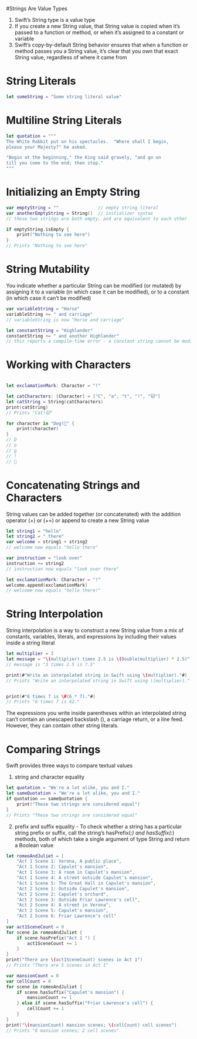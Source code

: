 #Strings Are Value Types
1. Swift’s String type is a value type
2. If you create a new String value, that String value is copied when it’s passed to a function or method, or when it’s assigned to a constant or variable
3. Swift’s copy-by-default String behavior ensures that when a function or method passes you a String value, it’s clear that you own that exact String value, regardless of where it came from


# String Literals
```swift
let someString = "Some string literal value"
```

# Multiline String Literals
```swift
let quotation = """
The White Rabbit put on his spectacles.  "Where shall I begin,
please your Majesty?" he asked.

"Begin at the beginning," the King said gravely, "and go on
till you come to the end; then stop."
"""
```

# Initializing an Empty String
```swift
var emptyString = ""               // empty string literal
var anotherEmptyString = String()  // initializer syntax
// these two strings are both empty, and are equivalent to each other

if emptyString.isEmpty {
    print("Nothing to see here")
}
// Prints "Nothing to see here"

```

# String Mutability
You indicate whether a particular String can be modified (or mutated) by assigning it to a variable (in which case it can be modified), or to a constant (in which case it can’t be modified)
```swift
var variableString = "Horse"
variableString += " and carriage"
// variableString is now "Horse and carriage"

let constantString = "Highlander"
constantString += " and another Highlander"
// this reports a compile-time error - a constant string cannot be modified
```

# Working with Characters
```swift 

let exclamationMark: Character = "!"

let catCharacters: [Character] = ["C", "a", "t", "!", "🐱"]
let catString = String(catCharacters)
print(catString)
// Prints "Cat!🐱"

for character in "Dog!🐶" {
    print(character)
}
// D
// o
// g
// !
// 🐶
```

# Concatenating Strings and Characters

String values can be added together (or concatenated) with the addition operator (+) or (+=) or append to create a new String value

```swift 
let string1 = "hello"
let string2 = " there"
var welcome = string1 + string2
// welcome now equals "hello there"

var instruction = "look over"
instruction += string2
// instruction now equals "look over there"

let exclamationMark: Character = "!"
welcome.append(exclamationMark)
// welcome now equals "hello there!"
```

# String Interpolation
String interpolation is a way to construct a new String value from a mix of constants, variables, literals, and expressions by including their values inside a string literal

```swift 
let multiplier = 3
let message = "\(multiplier) times 2.5 is \(Double(multiplier) * 2.5)"
// message is "3 times 2.5 is 7.5"

print(#"Write an interpolated string in Swift using \(multiplier)."#)
// Prints "Write an interpolated string in Swift using \(multiplier)."


print(#"6 times 7 is \#(6 * 7)."#)
// Prints "6 times 7 is 42."
```
The expressions you write inside parentheses within an interpolated string can’t contain an unescaped backslash (\), a carriage return, or a line feed. However, they can contain other string literals.


# Comparing Strings
Swift provides three ways to compare textual values
1. string and character equality
```swift
let quotation = "We're a lot alike, you and I."
let sameQuotation = "We're a lot alike, you and I."
if quotation == sameQuotation {
    print("These two strings are considered equal")
}
// Prints "These two strings are considered equal"
```

2. prefix and suffix equality - To check whether a string has a particular string prefix or suffix, call the string’s hasPrefix(_:) and hasSuffix(_:) methods, both of which take a single argument of type String and return a Boolean value
```swift
let romeoAndJuliet = [
    "Act 1 Scene 1: Verona, A public place",
    "Act 1 Scene 2: Capulet's mansion",
    "Act 1 Scene 3: A room in Capulet's mansion",
    "Act 1 Scene 4: A street outside Capulet's mansion",
    "Act 1 Scene 5: The Great Hall in Capulet's mansion",
    "Act 2 Scene 1: Outside Capulet's mansion",
    "Act 2 Scene 2: Capulet's orchard",
    "Act 2 Scene 3: Outside Friar Lawrence's cell",
    "Act 2 Scene 4: A street in Verona",
    "Act 2 Scene 5: Capulet's mansion",
    "Act 2 Scene 6: Friar Lawrence's cell"
]
var act1SceneCount = 0
for scene in romeoAndJuliet {
    if scene.hasPrefix("Act 1 ") {
        act1SceneCount += 1
    }
}
print("There are \(act1SceneCount) scenes in Act 1")
// Prints "There are 5 scenes in Act 1"

var mansionCount = 0
var cellCount = 0
for scene in romeoAndJuliet {
    if scene.hasSuffix("Capulet's mansion") {
        mansionCount += 1
    } else if scene.hasSuffix("Friar Lawrence's cell") {
        cellCount += 1
    }
}
print("\(mansionCount) mansion scenes; \(cellCount) cell scenes")
// Prints "6 mansion scenes; 2 cell scenes"
```

